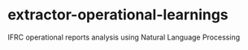 # extractor-operational-learnings
IFRC operational reports analysis using Natural Language Processing
